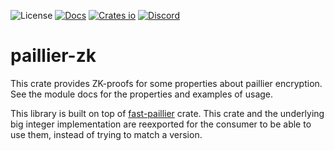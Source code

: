 ![License](https://img.shields.io/crates/l/paillier-zk.svg)
[![Docs](https://docs.rs/paillier-zk/badge.svg)](https://docs.rs/paillier-zk)
[![Crates io](https://img.shields.io/crates/v/paillier-zk.svg)](https://crates.io/crates/paillier-zk)
[![Discord](https://img.shields.io/discord/905194001349627914?logo=discord&logoColor=ffffff&label=Discord)][in Discord]

[in Discord]: https://discordapp.com/channels/905194001349627914/1285268686147424388

# paillier-zk

This crate provides ZK-proofs for some properties about paillier encryption.
See the module docs for the properties and examples of usage.

This library is built on top of [fast-paillier](https://lib.rs/fast-paillier) crate.
This crate and the underlying big integer implementation are reexported for the
consumer to be able to use them, instead of trying to match a version.
